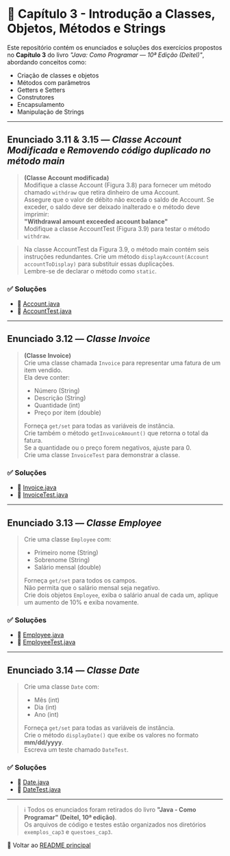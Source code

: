 # 📘 Capítulo 3 - Introdução a Classes, Objetos, Métodos e Strings

Este repositório contém os enunciados e soluções dos exercícios propostos no **Capítulo 3** do livro *"Java: Como Programar — 10ª Edição (Deitel)"*, abordando conceitos como:

- Criação de classes e objetos
- Métodos com parâmetros
- Getters e Setters
- Construtores
- Encapsulamento
- Manipulação de Strings


---

## Enunciado 3.11 & 3.15 — *Classe Account Modificada* e *Removendo código duplicado no método main*

> **(Classe Account modificada)**  
> Modifique a classe Account (Figura 3.8) para fornecer um método chamado `withdraw` que retira dinheiro de uma Account.  
> Assegure que o valor de débito não exceda o saldo de Account. Se exceder, o saldo deve ser deixado inalterado e o método deve imprimir:  
> **"Withdrawal amount exceeded account balance"**  
> Modifique a classe AccountTest (Figura 3.9) para testar o método `withdraw`.

> Na classe AccountTest da Figura 3.9, o método main contém seis instruções redundantes. Crie um método `displayAccount(Account accountToDisplay)` para substituir essas duplicações.  
> Lembre-se de declarar o método como `static`.

### ✅ Soluções
- 🔸 [Account.java](./exemplos_cap3/src/Account.java)  
- 🧪 [AccountTest.java](./capitulo3/exemplos_cap3/src/AccountTests.java)

---

## Enunciado 3.12 — *Classe Invoice*

> **(Classe Invoice)**  
> Crie uma classe chamada `Invoice` para representar uma fatura de um item vendido.  
> Ela deve conter:
> - Número (String)
> - Descrição (String)
> - Quantidade (int)
> - Preço por item (double)  
>  
> Forneça `get/set` para todas as variáveis de instância.  
> Crie também o método `getInvoiceAmount()` que retorna o total da fatura.  
> Se a quantidade ou o preço forem negativos, ajuste para 0.  
> Crie uma classe `InvoiceTest` para demonstrar a classe.

### ✅ Soluções
- 🔸 [Invoice.java](./capitulo3/questoes_cap3/src/Invoice.java)  
- 🧪 [InvoiceTest.java](./capitulo3/questoes_cap3/src/InvoiceTest.java)

---

## Enunciado 3.13 — *Classe Employee*

> Crie uma classe `Employee` com:
> - Primeiro nome (String)
> - Sobrenome (String)
> - Salário mensal (double)  
>  
> Forneça `get/set` para todos os campos.  
> Não permita que o salário mensal seja negativo.  
> Crie dois objetos `Employee`, exiba o salário anual de cada um, aplique um aumento de 10% e exiba novamente.

### ✅ Soluções
- 🔸 [Employee.java](./capitulo3/questoes_cap3/src/Employee.java)  
- 🧪 [EmployeeTest.java](./capitulo3/questoes_cap3/src/EmployeeTest.java)

---

## Enunciado 3.14 — *Classe Date*

> Crie uma classe `Date` com:
> - Mês (int)
> - Dia (int)
> - Ano (int)  
>  
> Forneça `get/set` para todas as variáveis de instância.  
> Crie o método `displayDate()` que exibe os valores no formato **mm/dd/yyyy**.  
> Escreva um teste chamado `DateTest`.

### ✅ Soluções
- 🔸 [Date.java](./capitulo3/questoes_cap3/src/Date.java)  
- 🧪 [DateTest.java](./capitulo3/questoes_cap3/src/DateTest.java)

---

> ℹ️ Todos os enunciados foram retirados do livro **"Java - Como Programar" (Deitel, 10ª edição)**.  
> Os arquivos de código e testes estão organizados nos diretórios `exemplos_cap3` e `questoes_cap3`.

📂 Voltar ao [README principal](../README.md)
